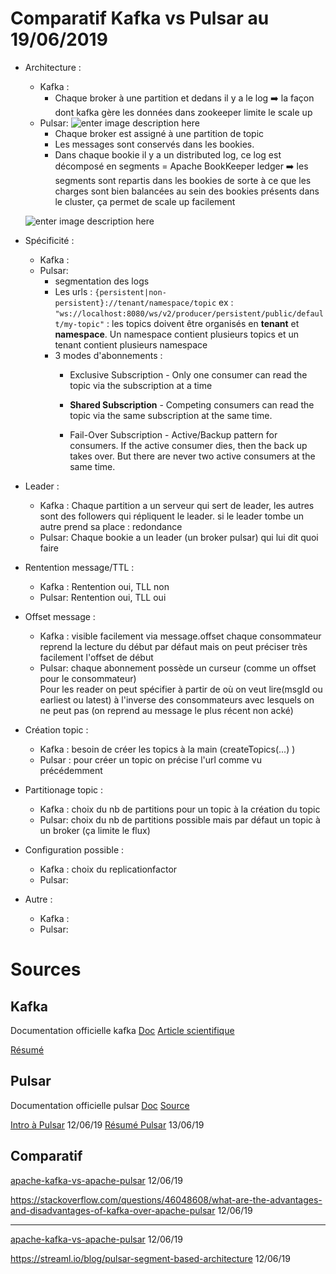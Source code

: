 # Comparatif Kafka vs Pulsar au 19/06/2019

* Architecture :
	* Kafka : 
		* Chaque broker à une partition et dedans il y a le log
		:arrow_right: la façon dont kafka gère les données dans zookeeper limite le scale up
	* Pulsar: ![enter image description here](https://streaml.io/media/img/blog/pulsar-bookkeeper-cluster.png)
		* Chaque broker est assigné à une partition de topic
		* Les messages sont conservés dans les bookies.
		* Dans chaque bookie il y a un distributed log, ce log est décomposé en segments = Apache BookKeeper ledger :arrow_right: les segments sont repartis dans les bookies de sorte à ce que les charges sont bien balancées au sein des bookies présents dans le cluster, ça permet de scale up facilement
	
	![enter image description here](https://streaml.io/media/img/blog/segment-vs-partition.png)


* Spécificité : 
	* Kafka :
	* Pulsar: 
		* segmentation des logs
		* Les urls : `{persistent|non-persistent}://tenant/namespace/topic`
			ex : `"ws://localhost:8080/ws/v2/producer/persistent/public/default/my-topic"` : les topics doivent être organisés en **tenant** et **namespace**. Un namespace contient plusieurs topics et un tenant contient plusieurs namespace
		* 3 modes d'abonnements : 
			*  Exclusive Subscription - Only one consumer can read the topic via the subscription at a time
			*   **Shared Subscription** - Competing consumers can read the topic via the same subscription at the same time.
	    
			*   Fail-Over Subscription - Active/Backup pattern for consumers. If the active consumer dies, then the back up takes over. But there are never two active consumers at the same time.
* Leader :
	* Kafka : Chaque partition a un serveur qui sert de leader, les autres sont des followers qui répliquent le leader. si le leader tombe un autre prend sa place : redondance
	* Pulsar: Chaque bookie a un leader (un broker pulsar) qui lui dit quoi faire 

* Rentention message/TTL : 
	* Kafka : Rentention oui, TLL non
	* Pulsar: Rentention oui, TLL oui
* Offset message : 
	* Kafka : visible facilement via message.offset
chaque consommateur reprend la lecture du début par défaut mais on peut préciser très facilement l'offset de début
	* Pulsar: chaque abonnement possède un curseur (comme un offset pour le consommateur)  
	 Pour les reader on peut spécifier à partir de où on veut lire(msgId ou earliest ou latest) à l'inverse des consommateurs avec lesquels on ne peut pas (on reprend au message le plus récent non acké)
* Création topic :
	* Kafka : besoin de créer les topics à la main (createTopics(...) )
	* Pulsar : pour créer un topic on précise l'url comme vu précédemment 
* Partitionage topic :
	* Kafka : choix du nb de partitions pour un topic à la création du topic
	* Pulsar: choix du nb de partitions possible mais par défaut un topic à un broker (ça limite le flux)
* Configuration possible :
	* Kafka : choix du replicationfactor
	* Pulsar:

* Autre : 
	* Kafka :
	* Pulsar:
# Sources
## Kafka
Documentation officielle kafka
[Doc](http://kafka.apache.org/documentation.html)
[Article scientifique](https://www.microsoft.com/en-us/research/wp-content/uploads/2017/09/Kafka.pdf)

[Résumé](https://www.freecodecamp.org/news/what-to-consider-for-painless-apache-kafka-integration-df559e828876/)

## Pulsar
Documentation officielle pulsar
[Doc](https://pulsar.apache.org/docs/en/standalone/)
[Source](https://github.com/apache/pulsar)



[Intro à Pulsar](https://blog.univalence.io/un-apercu-dapache-pulsar/) 12/06/19
[Résumé Pulsar](https://jack-vanlightly.com/blog/2018/10/2/understanding-how-apache-pulsar-works) 13/06/19



## Comparatif

[apache-kafka-vs-apache-pulsar](https://blog.univalence.io/apache-kafka-vs-apache-pulsar/)
12/06/19

https://stackoverflow.com/questions/46048608/what-are-the-advantages-and-disadvantages-of-kafka-over-apache-pulsar 12/06/19
****************************

[apache-kafka-vs-apache-pulsar](https://streaml.io/blog/pulsar-streaming-queuing) 12/06/19

https://streaml.io/blog/pulsar-segment-based-architecture  12/06/19



